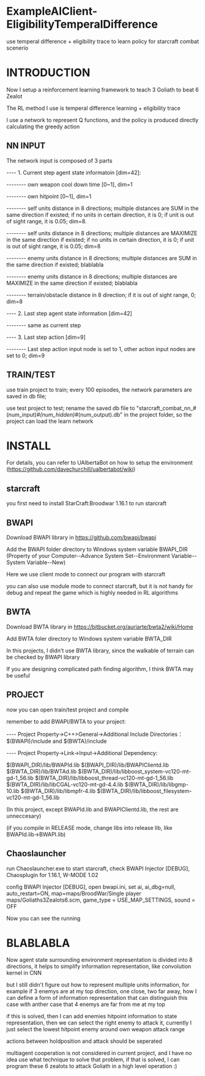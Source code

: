 # ExampleAIClient-EligibilityTemperalDifference
use temperal difference + eligibility trace to learn policy for starcraft combat scenerio

# INTRODUCTION
Now I setup a reinforcement learning framework to teach 3 Goliath to beat 6 Zealot

The RL method I use is temperal difference learning + eligibility trace

I use a network to represent Q functions, and the policy is produced directly calculating the greedy action

## NN INPUT 
The network input is composed of 3 parts

---- 1. Current step agent state informatoin [dim=42]:

-------- own weapon cool down time [0~1], dim=1

-------- own hitpoint [0~1], dim=1

-------- self units distance in 8 directions; multiple distances are SUM in the same direction if existed; if no units in certain direction, it is 0; if unit is out of sight range, it is 0.05; dim=8.

-------- self units distance in 8 directions; multiple distances are MAXIMIZE in the same direction if existed; if no units in certain direction, it is 0; if unit is out of sight range, it is 0.05; dim=8

-------- enemy units distance in 8 directions; multiple distances are SUM in the same direction if existed; blablabla

-------- enemy units distance in 8 directions; multiple distances are MAXIMIZE in the same direction if existed; blablabla

-------- terrain/obstacle distance in 8 direction; if it is out of sight range, 0; dim=8

---- 2. Last step agent state information [dim=42]

-------- same as current step 

---- 3. Last step action [dim=9]

-------- Last step action input node is set to 1, other action input nodes are set to 0; dim=9

## TRAIN/TEST
use train project to train; every 100 episodes, the network parameters are saved in db file;

use test project to test; rename the saved db file to "starcraft_combat_nn_#(num_input)_#(num_hidden)_#(num_output).db" in the project folder, so the project can load the learn network 

# INSTALL
For details, you can refer to UAlbertaBot on how to setup the environment (https://github.com/davechurchill/ualbertabot/wiki) 

## starcraft
you first need to install StarCraft:Broodwar 1.16.1 to run starcraft

## BWAPI
Download BWAPI library in https://github.com/bwapi/bwapi

Add the BWAPI folder directory to Windows system variable BWAPI_DIR (Property of your Computer--Advance System Set--Environment Variable--System Variable--New)

Here we use client mode to connect our program with starcraft

you can also use module mode to connect starcraft, but it is not handy for debug and repeat the game which is highly needed in RL algorithms

## BWTA
Download BWTA library in https://bitbucket.org/auriarte/bwta2/wiki/Home

Add BWTA foler directory to Windows system variable BWTA_DIR 

In this projects, I didn't use BWTA library, since the walkable of terrain can be checked by BWAPI library

If you are designing complicated path finding algorithm, I think BWTA may be useful

## PROJECT
now you can open train/test project and compile

remember to add BWAPI/BWTA to your project: 

---- Project Property->C++>General->Additional Include Directories：$(BWAPI)/include and $(BWTA)/include

---- Project Property->Link->Input->Additional Dependency: 

$(BWAPI_DIR)/lib/BWAPId.lib
$(BWAPI_DIR)/lib/BWAPIClientd.lib
$(BWTA_DIR)/lib/BWTAd.lib
$(BWTA_DIR)/lib/libboost_system-vc120-mt-gd-1_56.lib
$(BWTA_DIR)/lib/libboost_thread-vc120-mt-gd-1_56.lib
$(BWTA_DIR)/lib/libCGAL-vc120-mt-gd-4.4.lib
$(BWTA_DIR)/lib/libgmp-10.lib
$(BWTA_DIR)/lib/libmpfr-4.lib
$(BWTA_DIR)/lib/libboost_filesystem-vc120-mt-gd-1_56.lib

(In this project, except BWAPId.lib and BWAPIClientd.lib, the rest are unneccesary)

(if you compile in RELEASE mode, change libs into release lib, like BWAPId.lib->BWAPI.lib)

## Chaoslauncher 
run Chaoslauncher.exe to start starcraft, check BWAPI Injector [DEBUG], Chaosplugin for 1.16.1, W-MODE 1.02 

config BWAPI Injector [DEBUG], open bwapi.ini, set ai, ai_dbg=null, auto_restart=ON, map=maps/BroodWar/Single player maps/Goliaths3Zealots6.scm, game_type = USE_MAP_SETTINGS, sound = OFF

Now you can see the running

# BLABLABLA
Now agent state surrounding environment representation is divided into 8 directions, it helps to simplify information representation, like convolution kernel in CNN

but I still didn't figure out how to represent multiple units information, for example if 3 enemys are at my top direction, one close, two far away, how I can define a form of information representation that can distinguish this case with anther case that 4 enemys are far from me at my top

if this is solved, then I can add enemies hitpoint information to state representation, then we can select the right enemy to attack it, currently I just select the lowest hitpoint enemy around own weapon attack range

actions between holdposition and attack should be seperated

multiagent cooperation is not considered in current project, and I have no idea use what technique to solve that problem, if that is solved, I can program these 6 zealots to attack Goliath in a high level operation :)

